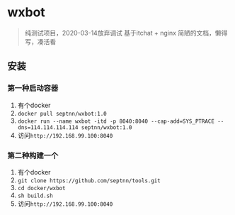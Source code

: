 # wxbot

> 纯测试项目，2020-03-14放弃调试
> 基于itchat + nginx
> 简陋的文档，懒得写，凑活看

## 安装

### 第一种启动容器

1. 有个docker
2. `docker pull septnn/wxbot:1.0`
3. `docker run --name wxbot -itd -p 8040:8040 --cap-add=SYS_PTRACE --dns=114.114.114.114 septnn/wxbot:1.0`
4. 访问`http://192.168.99.100:8040`

### 第二种构建一个

1. 有个docker
2. `git clone https://github.com/septnn/tools.git`
3. `cd docker/wxbot`
4. `sh build.sh`
5. 访问`http://192.168.99.100:8040`
